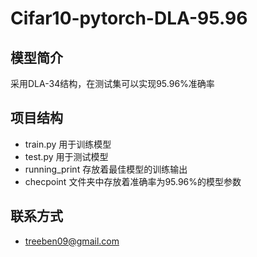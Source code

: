 # Cifar10-pytorch-DLA-95.96



## 模型简介
采用DLA-34结构，在测试集可以实现95.96%准确率

## 项目结构
+ train.py 用于训练模型
+ test.py 用于测试模型
+ running_print 存放着最佳模型的训练输出
+ checpoint 文件夹中存放着准确率为95.96%的模型参数


## 联系方式
+ treeben09@gmail.com

